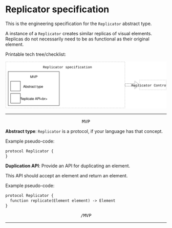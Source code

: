 # Replicator specification

This is the engineering specification for the `Replicator` abstract type.

A instance of a `Replicator` creates similar replicas of visual elements. Replicas do not necessarily need to be as functional as their original element.

Printable tech tree/checklist:

![](../_assets/ReplicatorTechTree.svg)

---

<p style="text-align:center"><tt>MVP</tt></p>

**Abstract type**: `Replicator` is a protocol, if your language has that concept.

Example pseudo-code:

    protocol Replicator {
    }

**Duplication API**: Provide an API for duplicating an element.

This API should accept an element and return an element.

Example pseudo-code:

    protocol Replicator {
      function replicate(Element element) -> Element
    }

<p style="text-align:center"><tt>/MVP</tt></p>

---
